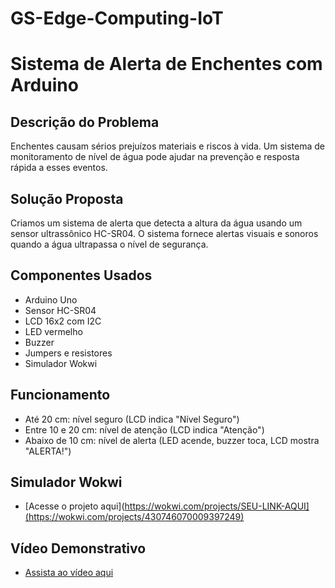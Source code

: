 # GS-Edge-Computing-IoT
# Sistema de Alerta de Enchentes com Arduino

## Descrição do Problema
Enchentes causam sérios prejuízos materiais e riscos à vida. Um sistema de monitoramento de nível de água pode ajudar na prevenção e resposta rápida a esses eventos.

## Solução Proposta
Criamos um sistema de alerta que detecta a altura da água usando um sensor ultrassônico HC-SR04. O sistema fornece alertas visuais e sonoros quando a água ultrapassa o nível de segurança.

## Componentes Usados
- Arduino Uno
- Sensor HC-SR04
- LCD 16x2 com I2C
- LED vermelho
- Buzzer
- Jumpers e resistores
- Simulador Wokwi

## Funcionamento
- Até 20 cm: nível seguro (LCD indica "Nível Seguro")
- Entre 10 e 20 cm: nível de atenção (LCD indica "Atenção")
- Abaixo de 10 cm: nível de alerta (LED acende, buzzer toca, LCD mostra "ALERTA!")

## Simulador Wokwi
- [Acesse o projeto aqui](https://wokwi.com/projects/SEU-LINK-AQUI](https://wokwi.com/projects/430746070009397249)

## Vídeo Demonstrativo
- [Assista ao vídeo aqui](https://)
